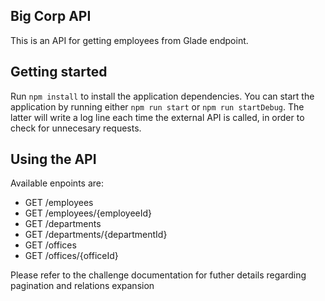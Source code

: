 ## Big Corp API

This is an API for getting employees from Glade endpoint.

## Getting started
Run `npm install` to install the application dependencies.
You can start the application by running either `npm run start` or `npm run startDebug`.
The latter will write a log line each time the external API is called, in order to check for unnecesary requests.

## Using the API
Available enpoints are:
- GET /employees
- GET /employees/{employeeId}
- GET /departments
- GET /departments/{departmentId}
- GET /offices
- GET /offices/{officeId}

Please refer to the challenge documentation for futher details regarding pagination and relations expansion